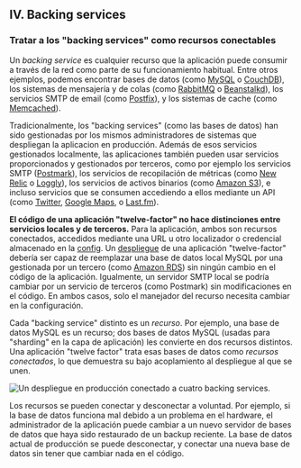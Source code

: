 ## IV. Backing services

### Tratar a los "backing services" como recursos conectables

Un *backing service* es cualquier recurso que la aplicación puede consumir a través de la red como parte de su funcionamiento habitual. Entre otros ejemplos, podemos encontrar bases de datos (como [MySQL](http://dev.mysql.com/) o [CouchDB](http://couchdb.apache.org/)), los sistemas de mensajería y de colas (como [RabbitMQ](http://www.rabbitmq.com/) o [Beanstalkd](https://beanstalkd.github.io)), los servicios SMTP de email (como [Postfix](http://www.postfix.org/)), y los sistemas de cache (como [Memcached](http://memcached.org/)).

Tradicionalmente, los "backing services" (como las bases de datos) han sido gestionadas por los mismos administradores de sistemas que despliegan la aplicacion en producción. Además de esos servicios gestionados localmente, las aplicaciones también pueden usar servicios proporcionados y gestionados por terceros, como por ejemplo los servicios SMTP ([Postmark](http://postmarkapp.com/)), los servicios de recopilación de métricas (como [New Relic](http://newrelic.com/) o [Loggly](http://www.loggly.com/)), los servicios de activos binarios (como [Amazon S3](http://aws.amazon.com/s3/)), e incluso servicios que se consumen accediendo a ellos mediante un API (como [Twitter](http://dev.twitter.com/), [Google Maps](https://developers.google.com/maps/), o [Last.fm](http://www.last.fm/api)).

**El código de una aplicación "twelve-factor" no hace distinciones entre servicios locales y de terceros.** Para la aplicación, ambos son recursos conectados, accedidos mediante una URL u otro localizador o credencial almacenado en la [config](./config). Un [despliegue](./codebase) de una aplicación "twelve-factor" debería ser capaz de reemplazar una base de datos local MySQL por una gestionada por un tercero (como [Amazon RDS](http://aws.amazon.com/rds/)) sin ningún cambio en el código de la aplicación. Igualmente, un servidor SMTP local se podría cambiar por un servicio de terceros (como Postmark) sin modificaciones en el código. En ambos casos, solo el manejador del recurso necesita cambiar en la configuración.

Cada "backing service" distinto es un *recurso*. Por ejemplo, una base de datos MySQL es un recurso; dos bases de datos MySQL (usadas para "sharding" en la capa de aplicación) les convierte en dos recursos distintos. Una aplicación "twelve factor" trata esas bases de datos como *recursos conectados*, lo que demuestra su bajo acoplamiento al despliegue al que se unen.

<img src="/images/attached-resources.png" class="full" alt="Un despliegue en producción conectado a cuatro backing services." />

Los recursos se pueden conectar y desconectar a voluntad. Por ejemplo, si la base de datos funciona mal debido a un problema en el hardware, el administrador de la aplicación puede cambiar a un nuevo servidor de bases de datos que haya sido restaurado de un backup reciente. La base de datos actual de producción se puede desconectar, y conectar una nueva base de datos sin tener que cambiar nada en el código.

